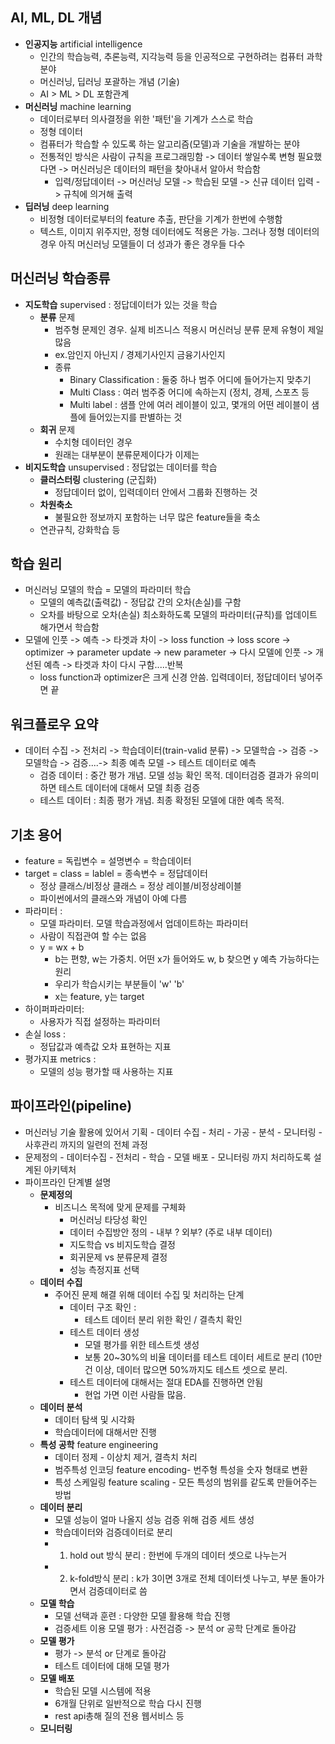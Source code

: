 ## AI, ML, DL 개념

- **인공지능** artificial intelligence
	- 인간의 학습능력, 추론능력, 지각능력 등을 인공적으로 구현하려는 컴퓨터 과학 분야 
	- 머신러닝, 딥러닝 포괄하는 개념  (기술) 
	- AI > ML > DL 포함관계 
- **머신러닝** machine learning
	- 데이터로부터 의사결정을 위한 '패턴'을 기계가 스스로 학습 
	- 정형 데이터 
	- 컴퓨터가 학습할 수 있도록 하는 알고리즘(모델)과 기술을 개발하는 분야 
	- 전통적인 방식은 사람이 규칙을 프로그래밍함 -> 데이터 쌓일수록 변형 필요했다면 -> 머신러닝은 데이터의 패턴을 찾아내서 알아서 학습함 
		- 입력/정답데이터 -> 머신러닝 모델 -> 학습된 모델 -> 신규 데이터 입력 -> 규칙에 의거해 출력
- **딥러닝** deep learning
	- 비정형 데이터로부터의 feature 추출, 판단을 기계가 한번에 수행함 
	- 텍스트, 이미지 위주지만, 정형 데이터에도 적용은 가능. 그러나 정형 데이터의 경우 아직 머신러닝 모델들이 더 성과가 좋은 경우들 다수
   
## 머신러닝 학습종류
- **지도학습** supervised : 정답데이터가 있는 것을 학습
  - **분류** 문제
    - 범주형 문제인 경우. 실제 비즈니스 적용시 머신러닝 분류 문제 유형이 제일 많음 
    - ex.암인지 아닌지 / 경제기사인지 금융기사인지 
    - 종류
      - Binary Classification : 둘중 하나 범주 어디에 들어가는지 맞추기
      - Multi Class : 여러 범주중 어디에 속하는지 (정치, 경제, 스포츠 등 
      - Multi label : 샘플 안에 여러 레이블이 있고, 몇개의 어떤 레이블이 샘플에 들어있는지를 판별하는 것  
  - **회귀** 문제 
    - 수치형 데이터인 경우 
    - 원래는 대부분이 분류문제이다가 이제는 
- **비지도학습** unsupervised : 정답없는 데이터를 학습 
  - **클러스터링** clustering (군집화)
    - 정답데이터 없이, 입력데이터 안에서 그룹화 진행하는 것 
  - **차원축소**
    - 불필요한 정보까지 포함하는 너무 많은 feature들을 축소
  - 연관규칙, 강화학습 등 

## 학습 원리 
- 머신러닝 모델의 학습 = 모델의 파라미터 학습
  - 모델의 예측값(출력값) -  정답값 간의 오차(손실)를 구함
  - 오차를 바탕으로 오차(손실) 최소화하도록 모델의 파라미터(규칙)를 업데이트 해가면서 학습함 
- 모델에 인풋 -> 예측 -> 타겟과 차이 -> loss function -> loss score -> optimizer -> parameter update -> new parameter -> 다시 모델에 인풋 -> 개선된 예측 -> 타겟과 차이 다시 구함.....반복
  - loss function과 optimizer은 크게 신경 안씀. 입력데이터, 정답데이터 넣어주면 끝

 ## 워크플로우 요약 
- 데이터 수집 -> 전처리 -> 학습데이터(train-valid 분류) -> 모델학습 -> 검증 -> 모델학습 -> 검증....-> 최종 예측 모델 -> 테스트 데이터로 예측
  - 검증 데이터 : 중간 평가 개념. 모델 성능 확인 목적. 데이터검증 결과가 유의미하면 테스트 데이터에 대해서 모델 최종 검증
  - 테스트 데이터 : 최종 평가 개념. 최종 확정된 모델에 대한 예측 목적.

 ## 기초 용어
- feature = 독립변수 = 설명변수 = 학습데이터
- target = class = lablel = 종속변수 = 정답데이터 
  - 정상 클래스/비정상 클래스 = 정상 레이블/비정상레이블 
  - 파이썬에서의 클래스와 개념이 아예 다름 
- 파라미터 : 
  - 모델 파라미터. 모델 학습과정에서 업데이트하는 파라미터 
  - 사람이 직접관여 할 수는 없음 
  - y = wx + b 
    - b는 편향, w는 가중치. 어떤 x가 들어와도 w, b 찾으면 y 예측 가능하다는 원리 
    - 우리가 학습시키는 부분들이 'w' 'b'
    - x는 feature, y는 target
- 하이퍼파라미터:
  - 사용자가 직접 설정하는 파라미터 
- 손실 loss : 
  - 정답값과 예측값 오차 표현하는 지표
- 평가지표 metrics : 
  - 모델의 성능 평가할 때 사용하는 지표 

## 파이프라인(pipeline)
- 머신러닝 기술 활용에 있어서 기획 - 데이터 수집 - 처리 - 가공 - 분석 - 모니터링 - 사후관리 까지의 일련의 전체 과정
- 문제정의 - 데이터수집 - 전처리 - 학습 - 모델 배포 - 모니터링 까지 처리하도록 설계된 아키텍처 
- 파이프라인 단계별 설명 
  - **문제정의** 
    - 비즈니스 목적에 맞게 문제를 구체화
      - 머신러닝 타당성 확인 
      - 데이터 수집방안 정의 - 내부 ? 외부? (주로 내부 데이터)
      - 지도학습 vs 비지도학습 결정 
      - 회귀문제 vs 분류문제 결정 
      - 성능 측정지표 선택 
  - **데이터 수집** 
    - 주어진 문제 해결 위해 데이터 수집 및 처리하는 단계 
      - 데이터 구조 확인 :
        - 테스트 데이터 분리 위한 확인 / 결측치 확인 
      - 테스트 데이터 생성
        - 모델 평가를 위한 테스트셋 생성 
        - 보통 20~30%의 비율 데이터를 테스트 데이터 세트로 분리  (10만건 이상, 데이터 많으면 50%까지도 테스트 셋으로 분리. 
      - 테스트 데이터에 대해서는 절대 EDA를 진행하면 안됨 
        - 현업 가면 이런 사람들 많음. 
  - **데이터 분석**
    - 데이터 탐색 및 시각화 
    - 학습데이터에 대해서만 진행 
  - **특성 공학** feature engineering
    - 데이터 정제 - 이상치 제거, 결측치 처리
    - 범주특성 인코딩 feature encoding- 번주형 특성을 숫자 형태로 변환
    - 특성 스케일링 feature scaling - 모든 특성의 범위를 같도록 만들어주는 방법
  - **데이터 분리**
    - 모델 성능이 얼마 나올지 성능 검증 위해 검증 세트 생성
    - 학습데이터와 검증데이터로 분리 
    - 1) hold out 방식 분리 : 한번에 두개의 데이터 셋으로 나누는거 
    - 2) k-fold방식 분리 : k가 3이면 3개로 전체 데이터셋 나누고, 부분 돌아가면서 검증데이터로 씀
  - **모델 학습**
    - 모델 선택과 훈련 : 다양한 모델 활용해 학습 진행 
    - 검증세트 이용 모델 평가 : 사전검증 -> 분석 or 공학 단계로 돌아감 
  - **모델 평가**
    - 평가 -> 분석 or 단계로 돌아감 
    - 테스트 데이터에 대해 모델 평가 
  - **모델 배포**
    - 학습된 모델 시스템에 적용
    - 6개월 단위로 일반적으로 학습 다시 진행 
    - rest api총해 질의 전용 웹서비스 등 
  - **모니터링**

